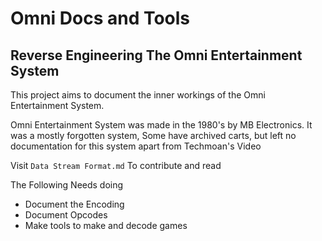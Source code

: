 # Omni Docs and Tools
## Reverse Engineering The Omni Entertainment System

This project aims to document the inner workings of the Omni Entertainment System.

Omni Entertainment System was made in the 1980's by MB Electronics. It was a mostly forgotten system, Some have archived carts, but left no documentation for this system apart from Techmoan's Video

Visit `Data Stream Format.md` To contribute and read

The Following Needs doing

- Document the Encoding
- Document Opcodes
- Make tools to make and decode games
